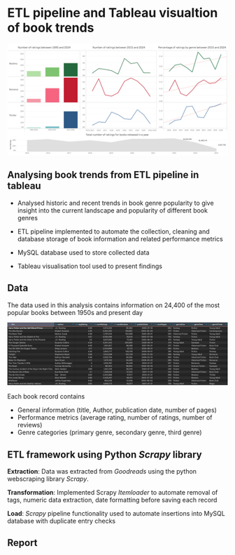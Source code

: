 

# ETL pipeline and Tableau visualtion of book trends


![book dashboard](bookAnalysis.png)


## Analysing book trends from ETL pipeline in tableau 

* Analysed historic and recent trends in book genre popularity to give insight into the current landscape and popularity of different book genres

* ETL pipeline implemented to automate the collection, cleaning and database storage of book information and related performance metrics 

* MySQL database used to store collected data

* Tableau visualisation tool used to present findings 

## Data 

The data used in this analysis contains information on 24,400 of the most popular books between 1950s and present day

![database image](databaseExample.png)

Each book record contains
* General information (title, Author, publication date, number of pages)
* Performance metrics (average rating, number of ratings, number of reviews)
* Genre categories (primary genre, secondary genre, third genre)


## ETL framework using Python *Scrapy* library 

**Extraction**: Data was extracted from *Goodreads* using the python webscraping library *Scrapy*. 

**Transformation**: Implemented Scrapy *Itemloader* to automate removal of tags, numeric data extraction, date formatting before saving each record 

**Load**: *Scrapy* pipeline functionality used to automate insertions into MySQL database with duplicate entry checks 


## Report 




